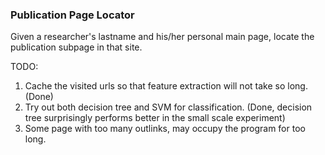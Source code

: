 ### Publication Page Locator

Given a researcher's lastname and his/her personal main page, locate the publication subpage in that site. 



TODO:

1. Cache the visited urls so that feature extraction will not take so long. (Done) 
2. Try out both decision tree and SVM for classification. (Done, decision tree surprisingly performs better in the small scale experiment)
3. Some page with too many outlinks, may occupy the program for too long.